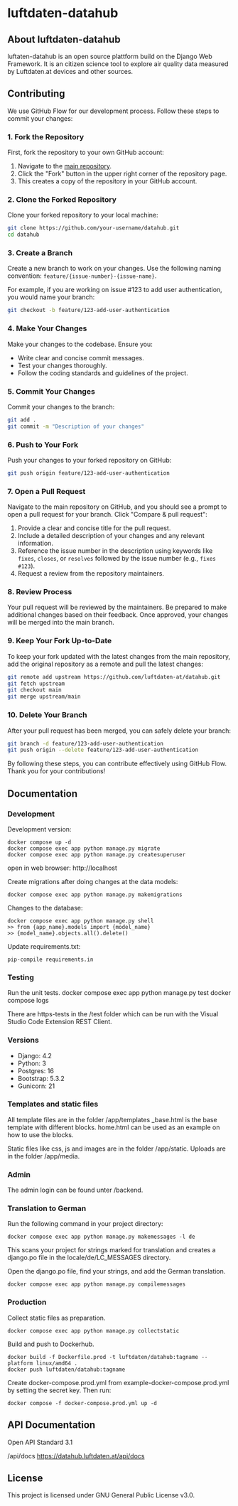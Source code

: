 # luftdaten-datahub

## About luftdaten-datahub
luftaten-datahub is an open source plattform build on the Django Web Framework. It is an citizen science tool to explore air quality data measured by Luftdaten.at devices and other sources.

## Contributing

We use GitHub Flow for our development process. Follow these steps to commit your changes:

### 1. Fork the Repository

First, fork the repository to your own GitHub account:

1. Navigate to the [main repository](https://github.com/luftdaten-at/datahub.git).
2. Click the "Fork" button in the upper right corner of the repository page.
3. This creates a copy of the repository in your GitHub account.

### 2. Clone the Forked Repository

Clone your forked repository to your local machine:

```sh
git clone https://github.com/your-username/datahub.git
cd datahub
```

### 3. Create a Branch

Create a new branch to work on your changes. Use the following naming convention: `feature/{issue-number}-{issue-name}`. 

For example, if you are working on issue #123 to add user authentication, you would name your branch:

```sh
git checkout -b feature/123-add-user-authentication
```

### 4. Make Your Changes

Make your changes to the codebase. Ensure you:

- Write clear and concise commit messages.
- Test your changes thoroughly.
- Follow the coding standards and guidelines of the project.

### 5. Commit Your Changes

Commit your changes to the branch:

```sh
git add .
git commit -m "Description of your changes"
```

### 6. Push to Your Fork

Push your changes to your forked repository on GitHub:

```sh
git push origin feature/123-add-user-authentication
```

### 7. Open a Pull Request

Navigate to the main repository on GitHub, and you should see a prompt to open a pull request for your branch. Click "Compare & pull request":

1. Provide a clear and concise title for the pull request.
2. Include a detailed description of your changes and any relevant information.
3. Reference the issue number in the description using keywords like `fixes`, `closes`, or `resolves` followed by the issue number (e.g., `fixes #123`).
4. Request a review from the repository maintainers.

### 8. Review Process

Your pull request will be reviewed by the maintainers. Be prepared to make additional changes based on their feedback. Once approved, your changes will be merged into the main branch.

### 9. Keep Your Fork Up-to-Date

To keep your fork updated with the latest changes from the main repository, add the original repository as a remote and pull the latest changes:

```sh
git remote add upstream https://github.com/luftdaten-at/datahub.git
git fetch upstream
git checkout main
git merge upstream/main
```

### 10. Delete Your Branch

After your pull request has been merged, you can safely delete your branch:

```sh
git branch -d feature/123-add-user-authentication
git push origin --delete feature/123-add-user-authentication
```

By following these steps, you can contribute effectively using GitHub Flow. Thank you for your contributions!


## Documentation

### Development
Development version:

    docker compose up -d
    docker compose exec app python manage.py migrate
    docker compose exec app python manage.py createsuperuser

open in web browser: http://localhost

Create migrations after doing changes at the data models:

    docker compose exec app python manage.py makemigrations

Changes to the database:

    docker compose exec app python manage.py shell
    >> from {app_name}.models import {model_name}
    >> {model_name}.objects.all().delete()

Update requirements.txt:

    pip-compile requirements.in


### Testing
Run the unit tests.
    docker compose exec app python manage.py test
    docker compose logs

There are https-tests in the /test folder which can be run with the Visual Studio Code Extension REST Client.

### Versions
* Django: 4.2
* Python: 3
* Postgres: 16
* Bootstrap: 5.3.2
* Gunicorn: 21

### Templates and static files

All template files are in the folder /app/templates
_base.html is the base template with different blocks.
home.html can be used as an example on how to use the blocks.

Static files like css, js and images are in the folder /app/static.
Uploads are in the folder /app/media.

### Admin
The admin login can be found unter /backend.


### Translation to German
Run the following command in your project directory:

    docker compose exec app python manage.py makemessages -l de

This scans your project for strings marked for translation and creates a django.po file in the locale/de/LC_MESSAGES directory.

Open the django.po file, find your strings, and add the German translation.

    docker compose exec app python manage.py compilemessages


### Production
Collect static files as preparation.

    docker compose exec app python manage.py collectstatic

Build and push to Dockerhub.

    docker build -f Dockerfile.prod -t luftdaten/datahub:tagname --platform linux/amd64 .
    docker push luftdaten/datahub:tagname

Create docker-compose.prod.yml from example-docker-compose.prod.yml by setting the secret key. Then run:

    docker compose -f docker-compose.prod.yml up -d 

## API Documentation

Open API Standard 3.1

/api/docs
https://datahub.luftdaten.at/api/docs

## License
This project is licensed under GNU General Public License v3.0.